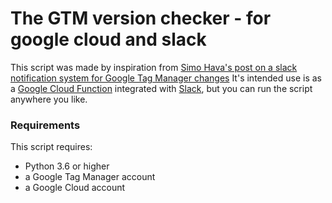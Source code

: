 # The GTM version checker - for google cloud and slack

This script was made by inspiration from [Simo Hava's post on a slack notification system for Google Tag Manager changes](https://www.simoahava.com/analytics/create-slack-notification-system-google-tag-manager-changes/)
It's intended use is as a [Google Cloud Function](https://cloud.google.com/functions/) integrated with [Slack](https://www.slack.com), but you can run the script anywhere you like.

### Requirements
This script requires:
- Python 3.6 or higher
- a Google Tag Manager account
- a Google Cloud account
